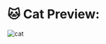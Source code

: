 # 🐱 Cat Preview:
![cat](https://github.com/user-attachments/assets/21df3497-139c-450e-b6b8-2f1c65c15488)
